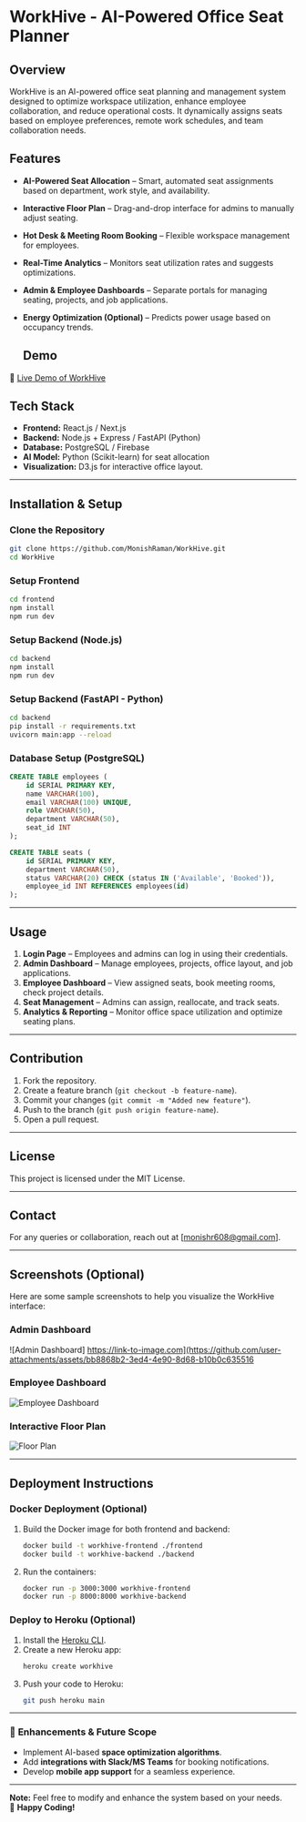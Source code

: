 # WorkHive - AI-Powered Office Seat Planner

## Overview
WorkHive is an AI-powered office seat planning and management system designed to optimize workspace utilization, enhance employee collaboration, and reduce operational costs. It dynamically assigns seats based on employee preferences, remote work schedules, and team collaboration needs.

## Features
- **AI-Powered Seat Allocation** – Smart, automated seat assignments based on department, work style, and availability.
- **Interactive Floor Plan** – Drag-and-drop interface for admins to manually adjust seating.
- **Hot Desk & Meeting Room Booking** – Flexible workspace management for employees.
- **Real-Time Analytics** – Monitors seat utilization rates and suggests optimizations.
- **Admin & Employee Dashboards** – Separate portals for managing seating, projects, and job applications.
- **Energy Optimization (Optional)** – Predicts power usage based on occupancy trends.

  ## Demo  
🔗 [Live Demo of WorkHive](https://workhiveapplication.netlify.app/)   


## Tech Stack
- **Frontend:** React.js / Next.js
- **Backend:** Node.js + Express / FastAPI (Python)
- **Database:** PostgreSQL / Firebase
- **AI Model:** Python (Scikit-learn) for seat allocation
- **Visualization:** D3.js for interactive office layout.

---

## Installation & Setup

### Clone the Repository
```sh
git clone https://github.com/MonishRaman/WorkHive.git
cd WorkHive
```

### Setup Frontend
```sh
cd frontend
npm install
npm run dev
```

### Setup Backend (Node.js)
```sh
cd backend
npm install
npm run dev
```

### Setup Backend (FastAPI - Python)
```sh
cd backend
pip install -r requirements.txt
uvicorn main:app --reload
```

### Database Setup (PostgreSQL)
```sql
CREATE TABLE employees (
    id SERIAL PRIMARY KEY,
    name VARCHAR(100),
    email VARCHAR(100) UNIQUE,
    role VARCHAR(50),
    department VARCHAR(50),
    seat_id INT
);

CREATE TABLE seats (
    id SERIAL PRIMARY KEY,
    department VARCHAR(50),
    status VARCHAR(20) CHECK (status IN ('Available', 'Booked')),
    employee_id INT REFERENCES employees(id)
);
```

---

## Usage
1. **Login Page** – Employees and admins can log in using their credentials.
2. **Admin Dashboard** – Manage employees, projects, office layout, and job applications.
3. **Employee Dashboard** – View assigned seats, book meeting rooms, check project details.
4. **Seat Management** – Admins can assign, reallocate, and track seats.
5. **Analytics & Reporting** – Monitor office space utilization and optimize seating plans.

---

## Contribution
1. Fork the repository.
2. Create a feature branch (`git checkout -b feature-name`).
3. Commit your changes (`git commit -m "Added new feature"`).
4. Push to the branch (`git push origin feature-name`).
5. Open a pull request.

---

## License
This project is licensed under the MIT License.

---

## Contact
For any queries or collaboration, reach out at [monishr608@gmail.com].

---

## Screenshots (Optional)
Here are some sample screenshots to help you visualize the WorkHive interface:

### Admin Dashboard
![Admin Dashboard]
https://link-to-image.com](https://github.com/user-attachments/assets/bb8868b2-3ed4-4e90-8d68-b10b0c635516


### Employee Dashboard
![Employee Dashboard](![image](https://github.com/user-attachments/assets/37b31205-addc-4ab4-90fc-2c353be9077d)
)

### Interactive Floor Plan
![Floor Plan](![image](https://github.com/user-attachments/assets/f2c2fd66-8eac-48a3-84e9-04c487119278)
)

---

## Deployment Instructions

### Docker Deployment (Optional)
1. Build the Docker image for both frontend and backend:
    ```sh
    docker build -t workhive-frontend ./frontend
    docker build -t workhive-backend ./backend
    ```
2. Run the containers:
    ```sh
    docker run -p 3000:3000 workhive-frontend
    docker run -p 8000:8000 workhive-backend
    ```

### Deploy to Heroku (Optional)
1. Install the [Heroku CLI](https://devcenter.heroku.com/articles/heroku-cli).
2. Create a new Heroku app:
    ```sh
    heroku create workhive
    ```
3. Push your code to Heroku:
    ```sh
    git push heroku main
    ```

---

### 🚀 **Enhancements & Future Scope**
- Implement AI-based **space optimization algorithms**.
- Add **integrations with Slack/MS Teams** for booking notifications.
- Develop **mobile app support** for a seamless experience.

---

**Note:** Feel free to modify and enhance the system based on your needs.  
🚀 **Happy Coding!**
